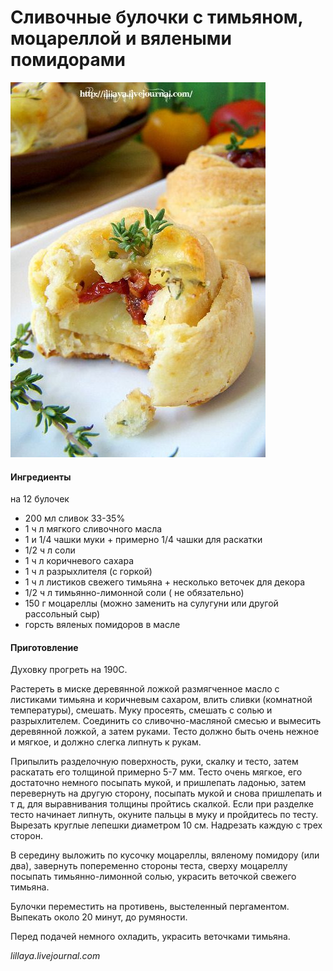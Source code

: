 # Сливочные булочки с тимьяном, моцареллой и вялеными помидорами

![Сливочные булочки с тимьяном, моцареллой и вялеными помидорами](../pics/ed0b7d3c76fd8da96cace73b336d902c.jpg)

#### Ингредиенты

на 12 булочек

* 200 мл сливок 33-35%
* 1 ч л мягкого сливочного масла
* 1 и 1/4 чашки муки + примерно 1/4 чашки для раскатки
* 1/2 ч л соли
* 1 ч л коричневого сахара
* 1  ч л разрыхлителя \(с горкой\)
* 1 ч л листиков свежего тимьяна + несколько веточек для декора
* 1/2 ч л тимьянно-лимонной соли \( не обязательно\)
* 150 г моцареллы \(можно заменить на сулугуни или другой рассольный сыр\)
* горсть вяленых помидоров в масле

#### Приготовление

Духовку прогреть на 190С.

Растереть в миске деревянной ложкой размягченное масло с листиками тимьяна и коричневым сахаром, влить сливки \(комнатной температуры\), смешать. Муку просеять, смешать с солью и разрыхлителем. Соединить со сливочно-масляной смесью и вымесить деревянной ложкой, а затем руками. Тесто должно быть очень нежное и мягкое, и должно слегка липнуть к рукам.

Припылить разделочную поверхность, руки, скалку и тесто, затем раскатать его толщиной примерно 5-7 мм. Тесто очень мягкое, его достаточно немного посыпать мукой, и пришлепать ладонью, затем перевернуть на другую сторону, посыпать мукой и снова пришлепать и т д, для выравнивания толщины пройтись скалкой. Если при разделке тесто начинает липнуть, окуните пальцы в муку и пройдитесь по тесту. Вырезать круглые лепешки диаметром 10 см. Надрезать каждую с трех сторон.

В середину выложить по кусочку моцареллы, вяленому помидору \(или два\), завернуть попеременно стороны теста, сверху моцареллу посыпать тимьянно-лимонной солью, украсить веточкой свежего тимьяна.

Булочки переместить на противень, выстеленный пергаментом. Выпекать около 20 минут, до румяности.

Перед подачей немного охладить, украсить веточками тимьяна.

*lillaya.livejournal.com*
